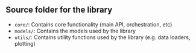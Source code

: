 ## Source folder for the library
 - `core/`: Contains core functionality (main API, orchestration, etc)
 - `models/`: Contains the models used by the library
 - `utils/`: Contains utility functions used by the library (e.g. data loaders, plotting)
